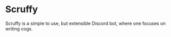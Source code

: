 # Scruffy
Scruffy is a simple to use, but extensible Discord bot, where one focuses on writing cogs.
